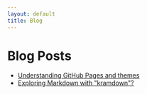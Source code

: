 ```yaml
---
layout: default
title: Blog
---
```

# Blog Posts
- [Understanding GitHub Pages and themes](jekyll_themes.md)
- [Exploring Markdown with "kramdown"?](kramdown.md)
